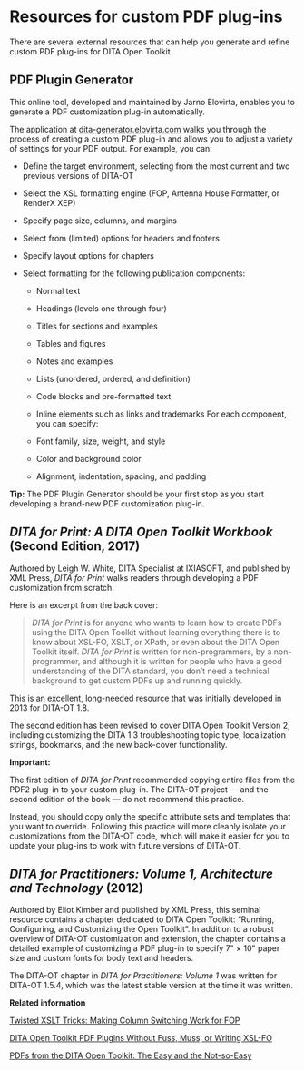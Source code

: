# Resources for custom PDF plug-ins

There are several external resources that can help you generate and refine custom PDF plug-ins for DITA Open Toolkit.

## PDF Plugin Generator

This online tool, developed and maintained by Jarno Elovirta, enables you to generate a PDF customization plug-in automatically.

The application at [dita-generator.elovirta.com](http://dita-generator.elovirta.com/) walks you through the process of creating a custom PDF plug-in and allows you to adjust a variety of settings for your PDF output. For example, you can:

-   Define the target environment, selecting from the most current and two previous versions of DITA-OT
-   Select the XSL formatting engine \(FOP, Antenna House Formatter, or RenderX XEP\)
-   Specify page size, columns, and margins
-   Select from \(limited\) options for headers and footers
-   Specify layout options for chapters
-   Select formatting for the following publication components:

    -   Normal text
    -   Headings \(levels one through four\)
    -   Titles for sections and examples
    -   Tables and figures
    -   Notes and examples
    -   Lists \(unordered, ordered, and definition\)
    -   Code blocks and pre-formatted text
    -   Inline elements such as links and trademarks
    For each component, you can specify:

    -   Font family, size, weight, and style
    -   Color and background color
    -   Alignment, indentation, spacing, and padding

**Tip:** The PDF Plugin Generator should be your first stop as you start developing a brand-new PDF customization plug-in.

## *DITA for Print: A DITA Open Toolkit Workbook* \(Second Edition, 2017\)

Authored by Leigh W. White, DITA Specialist at IXIASOFT, and published by XML Press, *DITA for Print* walks readers through developing a PDF customization from scratch.

Here is an excerpt from the back cover:

> *DITA for Print* is for anyone who wants to learn how to create PDFs using the DITA Open Toolkit without learning everything there is to know about XSL-FO, XSLT, or XPath, or even about the DITA Open Toolkit itself. *DITA for Print* is written for non-programmers, by a non-programmer, and although it is written for people who have a good understanding of the DITA standard, you don’t need a technical background to get custom PDFs up and running quickly.

This is an excellent, long-needed resource that was initially developed in 2013 for DITA-OT 1.8.

The second edition has been revised to cover DITA Open Toolkit Version 2, including customizing the DITA 1.3 troubleshooting topic type, localization strings, bookmarks, and the new back-cover functionality.

**Important:**

The first edition of *DITA for Print* recommended copying entire files from the PDF2 plug-in to your custom plug-in. The DITA-OT project — and the second edition of the book — do not recommend this practice.

Instead, you should copy only the specific attribute sets and templates that you want to override. Following this practice will more cleanly isolate your customizations from the DITA-OT code, which will make it easier for you to update your plug-ins to work with future versions of DITA-OT.

## *DITA for Practitioners: Volume 1, Architecture and Technology* \(2012\)

Authored by Eliot Kimber and published by XML Press, this seminal resource contains a chapter dedicated to DITA Open Toolkit: “Running, Configuring, and Customizing the Open Toolkit”. In addition to a robust overview of DITA-OT customization and extension, the chapter contains a detailed example of customizing a PDF plug-in to specify 7" × 10" paper size and custom fonts for body text and headers.

The DITA-OT chapter in *DITA for Practitioners: Volume 1* was written for DITA-OT 1.5.4, which was the latest stable version at the time it was written.

**Related information**  


[Twisted XSLT Tricks: Making Column Switching Work for FOP](https://www.oxygenxml.com/events/2018/dita-ot_day.html#twisted_xslt_tricks)

[DITA Open Toolkit PDF Plugins Without Fuss, Muss, or Writing XSL-FO](https://www.oxygenxml.com/events/2014/dita-ot_day.html#DITA_Open_Toolkit_PDF_plugins_without_fuss_muss_or_writing_XSL-FO)

[PDFs from the DITA Open Toolkit: The Easy and the Not-so-Easy](https://www.oxygenxml.com/events/2014/dita-ot_day.html#PDFs_from_the_DITA_Open_Toolkit)

